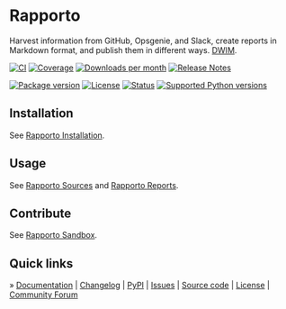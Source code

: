 # Rapporto

Harvest information from GitHub, Opsgenie, and Slack, create reports in
Markdown format, and publish them in different ways. [DWIM](https://en.wikipedia.org/wiki/DWIM).

[![CI][badge-ci]][project-ci]
[![Coverage][badge-coverage]][project-coverage]
[![Downloads per month][badge-downloads-per-month]][project-downloads]
[![Release Notes][badge-release-notes]][project-release-notes]

[![Package version][badge-package-version]][project-pypi]
[![License][badge-license]][project-license]
[![Status][badge-status]][project-pypi]
[![Supported Python versions][badge-python-versions]][project-pypi]

## Installation

See [Rapporto Installation].

## Usage

See [Rapporto Sources] and [Rapporto Reports].

## Contribute

See [Rapporto Sandbox].

## Quick links

» [Documentation]
| [Changelog]
| [PyPI]
| [Issues]
| [Source code]
| [License]
| [Community Forum]


[Changelog]: https://github.com/tech-writing/rapporto/blob/main/CHANGES.md
[Community Forum]: https://community.panodata.org/
[Documentation]: https://rapporto.readthedocs.io/
[Issues]: https://github.com/tech-writing/rapporto/issues
[License]: https://github.com/tech-writing/rapporto/blob/main/LICENSE
[PyPI]: https://pypi.org/project/rapporto/
[Rapporto Installation]: https://rapporto.readthedocs.io/install.html
[Rapporto Sandbox]: https://rapporto.readthedocs.io/project/sandbox.html
[Rapporto Sources]: https://rapporto.readthedocs.io/source/
[Rapporto Reports]: https://rapporto.readthedocs.io/report/
[Source code]: https://github.com/tech-writing/rapporto

[badge-ci]: https://github.com/tech-writing/rapporto/actions/workflows/main.yml/badge.svg
[badge-coverage]: https://codecov.io/gh/tech-writing/rapporto/branch/main/graph/badge.svg
[badge-downloads-per-month]: https://pepy.tech/badge/rapporto/month
[badge-license]: https://img.shields.io/github/license/tech-writing/rapporto.svg
[badge-package-version]: https://img.shields.io/pypi/v/rapporto.svg
[badge-python-versions]: https://img.shields.io/pypi/pyversions/rapporto.svg
[badge-release-notes]: https://img.shields.io/github/release/tech-writing/rapporto?label=Release+Notes
[badge-status]: https://img.shields.io/pypi/status/rapporto.svg
[project-ci]: https://github.com/tech-writing/rapporto/actions/workflows/main.yml
[project-coverage]: https://app.codecov.io/gh/tech-writing/rapporto
[project-downloads]: https://pepy.tech/project/rapporto/
[project-license]: https://github.com/tech-writing/rapporto/blob/main/LICENSE
[project-pypi]: https://pypi.org/project/rapporto
[project-release-notes]: https://github.com/tech-writing/rapporto/releases

